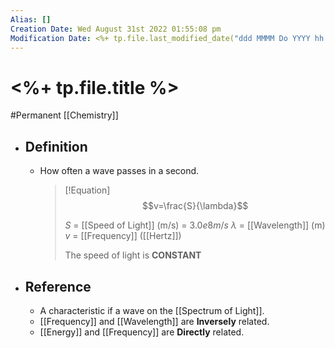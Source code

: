 ```yaml
---
Alias: []
Creation Date: Wed August 31st 2022 01:55:08 pm 
Modification Date: <%+ tp.file.last_modified_date("ddd MMMM Do YYYY hh:mm:ss a") %>
---
```

# <%+ tp.file.title %>
#Permanent [[Chemistry]]

- ## Definition
	- How often a wave passes in a second.
	  > [!Equation]
	  > $$v=\frac{S}{\lambda}$$
	  > 
	  > $S$ = [[Speed of Light]] (m/s) = $3.0e8m/s$
	  > $\lambda$ = [[Wavelength]] (m)
	  > $v$ = [[Frequency]] ([[Hertz]])
	  > 
	  > The speed of light is **CONSTANT**
- ## Reference
	- A characteristic if a wave on the [[Spectrum of Light]].
	- [[Frequency]] and [[Wavelength]] are **Inversely** related.
	- [[Energy]] and [[Frequency]] are **Directly** related.